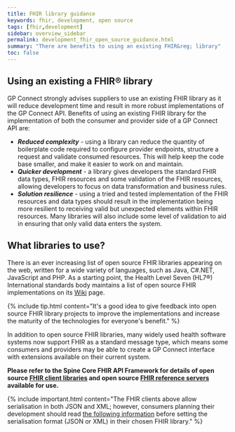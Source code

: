 ```yaml
---
title: FHIR library guidance
keywords: fhir, development, open source
tags: [fhir,development]
sidebar: overview_sidebar
permalink: development_fhir_open_source_guidance.html
summary: "There are benefits to using an existing FHIR&reg; library"
toc: false
---
```


## Using an existing a FHIR&reg; library ##

GP Connect strongly advises suppliers to use an existing FHIR library as it will reduce development time and result in more robust implementations of the GP Connect API. Benefits of using an existing FHIR library for the implementation of both the consumer and provider side of a GP Connect API are:

* ***Reduced complexity*** - using a library can reduce the quantity of boilerplate code required to configure provider endpoints, structure a request and validate consumed resources. This will help keep the code base smaller, and make it easier to work on and maintain.
* ***Quicker development*** - a library gives developers the standard FHIR data types, FHIR resources and some validation of the FHIR resources, allowing developers to focus on data transformation and business rules.
* ***Solution resilience*** - using a tried and tested implementation of the FHIR resources and data types should result in the implementation being more resilient to receiving valid but unexpected elements within FHIR resources. Many libraries will also include some level of validation to aid in ensuring that only valid data enters the system.


## What libraries to use? ##

There is an ever increasing list of open source FHIR libraries appearing on the web, written for a wide variety of languages, such as Java, C#.NET, JavaScript and PHP. As a starting point, the Health Level Seven (HL7&reg;) International standards body maintains a list of open source FHIR implementations on its [Wiki](http://wiki.hl7.org/index.php?title=Open_Source_FHIR_implementations) page.

{% include tip.html content="It's a good idea to give feedback into open source FHIR library projects to improve the implementations and  increase the maturity of the technologies for everyone's benefit." %}

In addition to open source FHIR libraries, many widely used health software systems now support FHIR as a standard message type, which means some consumers and providers may be able to create a GP Connect interface with extensions available on their current system.

**Please refer to the Spine Core FHIR API Framework for details of open source [FHIR client libraries](https://developer.nhs.uk/apis/spine-core-1-0/explore_fhir_open_source_guidance.html#1-open-source-fhir-libraries) and open source [FHIR reference servers](https://developer.nhs.uk/apis/spine-core-1-0/explore_fhir_open_source_guidance.html#2-open-source-fhir-reference-servers) available for use.**

{% include important.html content="The FHIR clients above allow serialisation in both JSON and XML; however, consumers planning their development should read [the following information](support_faq.html#which-serialisation-format-should-i-choose-as-an-gp-connect-api-consumer---json-or-xml) before setting the serialisation format (JSON or XML) in their chosen FHIR library." %}
